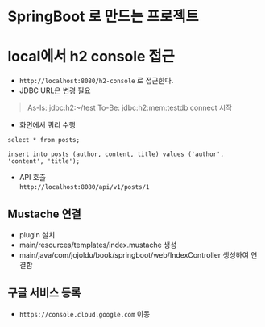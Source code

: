 # SpringBoot 로 만드는 프로젝트

# local에서 h2 console 접근
- `http://localhost:8080/h2-console` 로 접근한다.
- JDBC URL은 변경 필요
 > As-Is: jdbc:h2:~/test
 > To-Be: jdbc:h2:mem:testdb
 > connect 시작

- 화면에서 쿼리 수행
```
select * from posts;

insert into posts (author, content, title) values ('author', 'content', 'title');
```
- API 호출   
`http://localhost:8080/api/v1/posts/1`
  

## Mustache 연결
- plugin 설치
- main/resources/templates/index.mustache 생성
- main/java/com/jojoldu/book/springboot/web/IndexController 생성하여 연결함


## 구글 서비스 등록
- `https://console.cloud.google.com` 이동